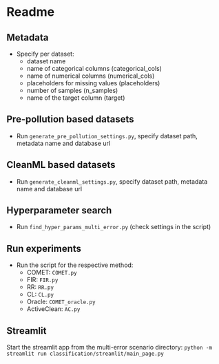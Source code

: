 # Readme

## Metadata
* Specify per dataset:
  - dataset name
  - name of categorical columns (categorical_cols)
  - name of numerical columns (numerical_cols)
  - placeholders for missing values (placeholders)
  - number of samples (n_samples)
  - name of the target column (target)

    
## Pre-pollution based datasets
* Run ```generate_pre_pollution_settings.py```, specify dataset path, metadata name and database url

## CleanML based datasets
* Run ```generate_cleanml_settings.py```, specify dataset path, metadata name and database url

## Hyperparameter search
* Run ```find_hyper_params_multi_error.py``` (check settings in the script)

## Run experiments
* Run the script for the respective method: 
  - COMET: ```COMET.py```
  - FIR: ```FIR.py``` 
  - RR: ```RR.py```
  - CL: ```CL.py```
  - Oracle: ```COMET_oracle.py```
  - ActiveClean: ```AC.py```

## Streamlit
Start the streamlit app from the multi-error scenario directory: ```python -m streamlit run classification/streamlit/main_page.py```


